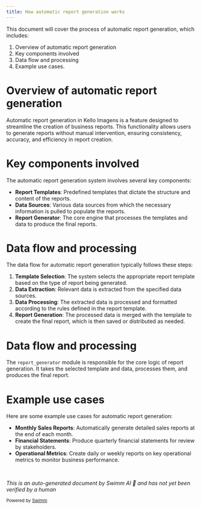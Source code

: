 ```yaml
---
title: How automatic report generation works
---
```

This document will cover the process of automatic report generation, which includes:

1. Overview of automatic report generation
2. Key components involved
3. Data flow and processing
4. Example use cases.

# Overview of automatic report generation

Automatic report generation in Kello Imagens is a feature designed to streamline the creation of business reports. This functionality allows users to generate reports without manual intervention, ensuring consistency, accuracy, and efficiency in report creation.

# Key components involved

The automatic report generation system involves several key components:

- **Report Templates**: Predefined templates that dictate the structure and content of the reports.
- **Data Sources**: Various data sources from which the necessary information is pulled to populate the reports.
- **Report Generator**: The core engine that processes the templates and data to produce the final reports.

# Data flow and processing

The data flow for automatic report generation typically follows these steps:

1. **Template Selection**: The system selects the appropriate report template based on the type of report being generated.
2. **Data Extraction**: Relevant data is extracted from the specified data sources.
3. **Data Processing**: The extracted data is processed and formatted according to the rules defined in the report template.
4. **Report Generation**: The processed data is merged with the template to create the final report, which is then saved or distributed as needed.

# Data flow and processing

The `report_generator` module is responsible for the core logic of report generation. It takes the selected template and data, processes them, and produces the final report.

# Example use cases

Here are some example use cases for automatic report generation:

- **Monthly Sales Reports**: Automatically generate detailed sales reports at the end of each month.
- **Financial Statements**: Produce quarterly financial statements for review by stakeholders.
- **Operational Metrics**: Create daily or weekly reports on key operational metrics to monitor business performance.

&nbsp;

*This is an auto-generated document by Swimm AI 🌊 and has not yet been verified by a human*

<SwmMeta version="3.0.0" repo-id="Z2l0aHViJTNBJTNBa2VsbG8lM0ElM0Fzd2ltbWlv" repo-name="kello"><sup>Powered by [Swimm](/)</sup></SwmMeta>
